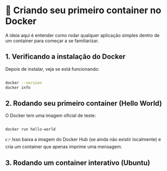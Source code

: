 # 🎯 Criando seu primeiro container no Docker

A ideia aqui é entender como rodar qualquer aplicação simples dentro de um container para começar a se familiarizar.

## 1. Verificando a instalação do Docker

Depois de instalar, veja se está funcionando:

```bash

docker --version
docker info

```

## 2. Rodando seu primeiro container (Hello World)

O Docker tem uma imagem oficial de teste:

```bash

docker run hello-world

```

👉 Isso baixa a imagem do Docker Hub (se ainda não existir localmente) e cria um container que apenas imprime uma mensagem.

## 3. Rodando um container interativo (Ubuntu)
